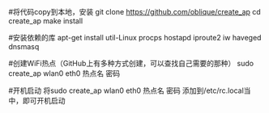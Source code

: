 #将代码copy到本地，安装
git clone https://github.com/oblique/create_ap
cd create_ap
make install

#安装依赖的库
apt-get install util-Linux procps hostapd iproute2 iw haveged dnsmasq

#创建WiFi热点（GitHub上有多种方式创建，可以查找自己需要的那种）
sudo create_ap wlan0 eth0 热点名 密码

#开机启动
将sudo create_ap wlan0 eth0 热点名 密码 添加到/etc/rc.local当中，即可开机启动
